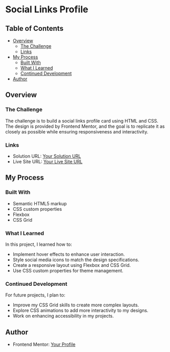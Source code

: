# Social Links Profile

## Table of Contents

- [Overview](#overview)
  - [The Challenge](#the-challenge)
  - [Links](#links)
- [My Process](#my-process)
  - [Built With](#built-with)
  - [What I Learned](#what-i-learned)
  - [Continued Development](#continued-development)
- [Author](#author)

## Overview

### The Challenge

The challenge is to build a social links profile card using HTML and CSS. The design is provided by Frontend Mentor, and the goal is to replicate it as closely as possible while ensuring responsiveness and interactivity.

### Links

- Solution URL: [Your Solution URL](https://www.frontendmentor.io/solutions/social-links-profile-UG32l9m6dQ)
- Live Site URL: [Your Live Site URL](#)

## My Process

### Built With

- Semantic HTML5 markup
- CSS custom properties
- Flexbox
- CSS Grid

### What I Learned

In this project, I learned how to:

- Implement hover effects to enhance user interaction.
- Style social media icons to match the design specifications.
- Create a responsive layout using Flexbox and CSS Grid.
- Use CSS custom properties for theme management.

### Continued Development

For future projects, I plan to:

- Improve my CSS Grid skills to create more complex layouts.
- Explore CSS animations to add more interactivity to my designs.
- Work on enhancing accessibility in my projects.

## Author

- Frontend Mentor: [Your Profile](https://www.frontendmentor.io/profile/abm-19)

